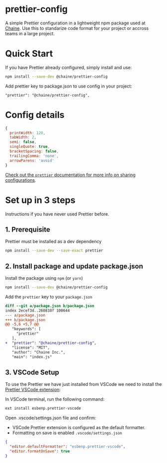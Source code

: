 # prettier-config
A simple Prettier configuration in a lightweight npm package used at [Chaine](https://chaineapp.com/). Use this to standarize code format for your project or accross teams in a large project.

# Quick Start
If you have Prettier already configured, simply install and use:

```sh
npm install --save-dev @chaine/prettier-config
```

Add prettier key to package.json to use config in your project:
```
"prettier": "@chaine/prettier-config",
```

# Config details
```js
{
  printWidth: 120,
  tabWidth: 2,
  semi: false,
  singleQuote: true,
  bracketSpacing: false,
  trailingComma: 'none',
  arrowParens: 'avoid'
}
```
 [Check out the `prettier` documentation for more info on sharing configurations](https://prettier.io/docs/en/configuration.html#sharing-configurations).
 
 
# Set up in 3 steps
Instructions if you have never used Prettier before.

## 1. Prerequisite
Prettier must be installed as a dev dependency
```sh
npm install --save-dev --save-exact prettier
```

## 2. Install package and update package.json

Install the package using `npm` (or `yarn`)

```sh
npm install --save-dev @chaine/prettier-config
```

Add the `prettier` key to your `package.json`

```diff
diff --git a/package.json b/package.json
index 2ecef3d..260838f 100644
--- a/package.json
+++ b/package.json
@@ -5,6 +5,7 @@
   "keywords": [
     "prettier"
   ],
+  "prettier": "@chaine/prettier-config",
   "license": "MIT",
   "author": "Chaine Inc.",
   "main": "index.js"
 ```
 
 
 ## 3. VSCode Setup
 To use the Prettier we have just installed from VSCode we need to install the [Prettier VSCode extension](https://github.com/prettier/prettier-vscode):

In VSCode terminal, run the following command:
```sh
ext install esbenp.prettier-vscode
```

Open .vscode/settings.json file and confirm:
- VSCode Prettier extension is configured as the default formatter.
- Formatting on save is enabled ```.vscode/settings.json```

```json
{
  "editor.defaultFormatter": "esbenp.prettier-vscode",
  "editor.formatOnSave": true
}
```
